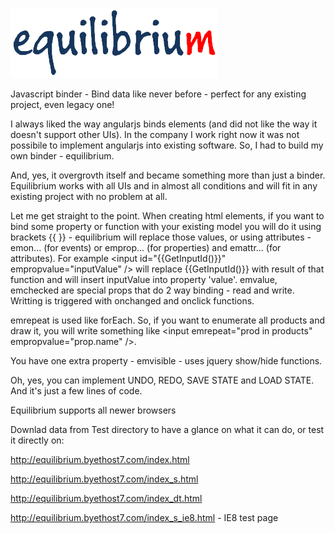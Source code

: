 ![](image.png)

Javascript binder - Bind data like never before - perfect for any existing project, even legacy one!

I always liked the way angularjs binds elements (and did not like the way it doesn't support other
UIs). In the company I work right now it was not possibile to implement angularjs into existing 
software. So, I had to build my own binder - equilibrium.

And, yes, it overgrovth itself and became something more than just a binder. Equilibrium works with
all UIs and in almost all conditions and will fit in any existing project with no problem at all.

Let me get straight to the point. When creating html elements, if you want to bind some property
or function with your existing model you will do it using brackets {{ }} - equilibrium will replace
those values, or using attributes - emon... (for events) or emprop... (for properties) and emattr...
(for attributes). For example &lt;input id="{{GetInputId()}}" empropvalue="inputValue" /&gt;
will replace {{GetInputId()}} with result of that function and will insert inputValue into property
'value'. emvalue, emchecked are special props that do 2 way binding - read and write. Writting is 
triggered with onchanged and onclick functions. 

emrepeat is used like forEach. So, if you want to enumerate all products and draw it, you will write
something like &lt;input emrepeat="prod in products" empropvalue="prop.name" /&gt;.  

You have one extra property - emvisible - uses jquery show/hide functions.

Oh, yes, you can implement UNDO, REDO, SAVE STATE and LOAD STATE. And it's just a few lines of code.

Equilibrium supports all newer browsers 

Downlad data from Test directory to have a glance on what it can do, or test it directly on:

http://equilibrium.byethost7.com/index.html

http://equilibrium.byethost7.com/index_s.html

http://equilibrium.byethost7.com/index_dt.html

http://equilibrium.byethost7.com/index_s_ie8.html - IE8 test page
